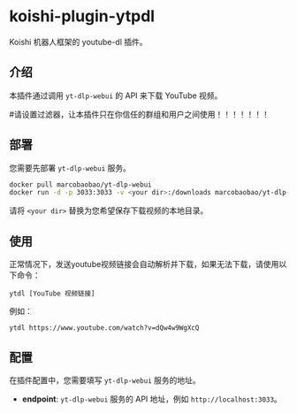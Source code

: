 # koishi-plugin-ytpdl

Koishi 机器人框架的 youtube-dl 插件。

## 介绍

本插件通过调用 `yt-dlp-webui` 的 API 来下载 YouTube 视频。

#请设置过滤器，让本插件只在你信任的群组和用户之间使用！！！！！！！

## 部署

您需要先部署 `yt-dlp-webui` 服务。

```bash
docker pull marcobaobao/yt-dlp-webui
docker run -d -p 3033:3033 -v <your dir>:/downloads marcobaobao/yt-dlp-webui
```

请将 `<your dir>` 替换为您希望保存下载视频的本地目录。

## 使用

正常情况下，发送youtube视频链接会自动解析并下载，如果无法下载，请使用以下命令：

```
ytdl [YouTube 视频链接]
```

例如：

```
ytdl https://www.youtube.com/watch?v=dQw4w9WgXcQ
```

## 配置

在插件配置中，您需要填写 `yt-dlp-webui` 服务的地址。

- **endpoint**: `yt-dlp-webui` 服务的 API 地址，例如 `http://localhost:3033`。
